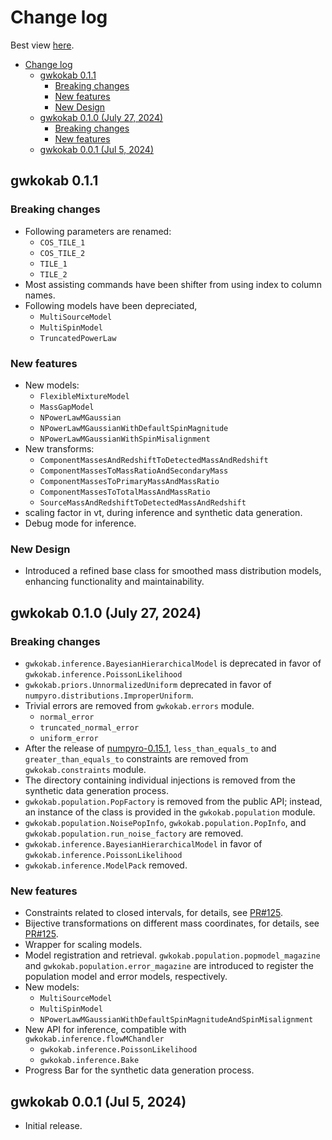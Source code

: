 # Change log

Best view [here](https://gwkokab.readthedocs.io/en/latest/changelog.html).

- [Change log](#change-log)
  - [gwkokab 0.1.1](#gwkokab-011)
    - [Breaking changes](#breaking-changes)
    - [New features](#new-features)
    - [New Design](#new-design)
  - [gwkokab 0.1.0 (July 27, 2024)](#gwkokab-010-july-27-2024)
    - [Breaking changes](#breaking-changes-1)
    - [New features](#new-features-1)
  - [gwkokab 0.0.1 (Jul 5, 2024)](#gwkokab-001-jul-5-2024)

## gwkokab 0.1.1

### Breaking changes

- Following parameters are renamed:
  - `COS_TILE_1`
  - `COS_TILE_2`
  - `TILE_1`
  - `TILE_2`
- Most assisting commands have been shifter from using index to column names.
- Following models have been depreciated,
  - `MultiSourceModel`
  - `MultiSpinModel`
  - `TruncatedPowerLaw`

### New features

- New models:
  - `FlexibleMixtureModel`
  - `MassGapModel`
  - `NPowerLawMGaussian`
  - `NPowerLawMGaussianWithDefaultSpinMagnitude`
  - `NPowerLawMGaussianWithSpinMisalignment`
- New transforms:
  - `ComponentMassesAndRedshiftToDetectedMassAndRedshift`
  - `ComponentMassesToMassRatioAndSecondaryMass`
  - `ComponentMassesToPrimaryMassAndMassRatio`
  - `ComponentMassesToTotalMassAndMassRatio`
  - `SourceMassAndRedshiftToDetectedMassAndRedshift`
- scaling factor in vt, during inference and synthetic data generation.
- Debug mode for inference.

### New Design

- Introduced a refined base class for smoothed mass distribution models, enhancing functionality and maintainability.

## gwkokab 0.1.0 (July 27, 2024)

### Breaking changes

- `gwkokab.inference.BayesianHierarchicalModel` is deprecated in favor of `gwkokab.inference.PoissonLikelihood`
- `gwkokab.priors.UnnormalizedUniform` deprecated in favor of `numpyro.distributions.ImproperUniform`.
- Trivial errors are removed from `gwkokab.errors` module.
  - `normal_error`
  - `truncated_normal_error`
  - `uniform_error`
- After the release of [numpyro-0.15.1](https://github.com/pyro-ppl/numpyro/releases/tag/0.15.1), `less_than_equals_to` and `greater_than_equals_to` constraints are removed from `gwkokab.constraints` module.
- The directory containing individual injections is removed from the synthetic data generation process.
- `gwkokab.population.PopFactory` is removed from the public API; instead, an instance of the class is provided in the `gwkokab.population` module.
- `gwkokab.population.NoisePopInfo`, `gwkokab.population.PopInfo`, and `gwkokab.population.run_noise_factory` are removed.
- `gwkokab.inference.BayesianHierarchicalModel` in favor of `gwkokab.inference.PoissonLikelihood`
- `gwkokab.inference.ModelPack` removed.

### New features

- Constraints related to closed intervals, for details, see [PR#125](https://github.com/gwkokab/gwkokab/pull/125).
- Bijective transformations on different mass coordinates, for details, see [PR#125](https://github.com/gwkokab/gwkokab/pull/125).
- Wrapper for scaling models.
- Model registration and retrieval. `gwkokab.population.popmodel_magazine` and `gwkokab.population.error_magazine` are introduced to register the population model and error models, respectively.
- New models:
  - `MultiSourceModel`
  - `MultiSpinModel`
  - `NPowerLawMGaussianWithDefaultSpinMagnitudeAndSpinMisalignment`
- New API for inference, compatible with `gwkokab.inference.flowMChandler`
  - `gwkokab.inference.PoissonLikelihood`
  - `gwkokab.inference.Bake`
- Progress Bar for the synthetic data generation process.

## gwkokab 0.0.1 (Jul 5, 2024)

- Initial release.
